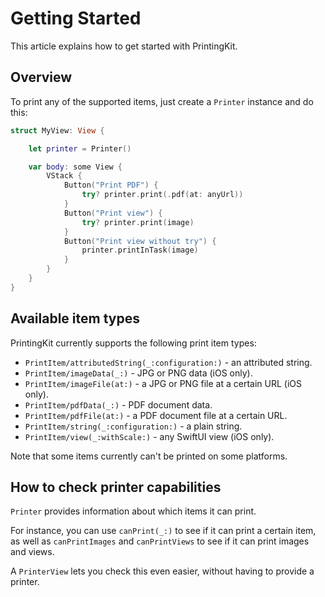 # Getting Started

This article explains how to get started with PrintingKit.


## Overview

To print any of the supported items, just create a `Printer` instance and do this:

```swift
struct MyView: View {

    let printer = Printer() 

    var body: some View {
        VStack {
            Button("Print PDF") {
                try? printer.print(.pdf(at: anyUrl))
            }
            Button("Print view") {
                try? printer.print(image)
            }
            Button("Print view without try") {
                printer.printInTask(image)
            }
        }
    }
}
```



## Available item types

PrintingKit currently supports the following print item types:

* ``PrintItem/attributedString(_:configuration:)`` - an attributed string.
* ``PrintItem/imageData(_:)`` - JPG or PNG data (iOS only).
* ``PrintItem/imageFile(at:)`` - a JPG or PNG file at a certain URL (iOS only).
* ``PrintItem/pdfData(_:)`` - PDF document data.
* ``PrintItem/pdfFile(at:)`` - a PDF document file at a certain URL.
* ``PrintItem/string(_:configuration:)`` - a plain string.
* ``PrintItem/view(_:withScale:)`` - any SwiftUI view (iOS only).

Note that some items currently can't be printed on some platforms.



## How to check printer capabilities

``Printer`` provides information about which items it can print.

For instance, you can use `canPrint(_:)` to see if it can print a certain item, as well as `canPrintImages` and  `canPrintViews` to see if it can print images and views.

A ``PrinterView`` lets you check this even easier, without having to provide a printer.
